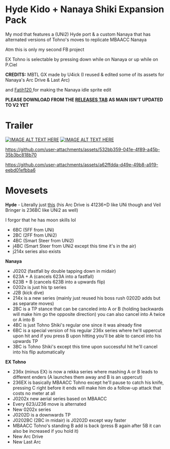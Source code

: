 # Hyde Kido + Nanaya Shiki Expansion Pack
My mod that features a (UNi2) Hyde port & a custom Nanaya that has alternated versions of Tohno's moves to replicate MBAACC Nanaya


Atm this is only my second FB project

EX Tohno is selectable by pressing down while on Nanaya or up while on P.Ciel

**CREDITS:** MBTL GX made by U4ick (I reused & edited some of its assets for Nanaya's Arc Drive & Last Arc)

and [Fatih120 ](https://github.com/Fatih120) for making the Nanaya idle sprite edit

**PLEASE DOWNLOAD FROM THE [RELEASES TAB](https://github.com/ReallyRealer/Hyde-Kido-Nanaya-Shiki-Expansion-Pack/releases) AS MAIN ISN'T UPDATED TO V2 YET** 

# Trailer
[![IMAGE ALT TEXT HERE](https://img.youtube.com/vi/wOhzSrCsMzg/0.jpg)](https://www.youtube.com/watch?v=wOhzSrCsMzg)
[![IMAGE ALT TEXT HERE](https://img.youtube.com/vi/wU6msn0UArA/0.jpg)](https://www.youtube.com/watch?v=wU6msn0UArA)

https://github.com/user-attachments/assets/532bb359-041e-4f89-a45b-35b3bc818b70

https://github.com/user-attachments/assets/a62ffdda-d49e-49b8-a919-eebd01efbba6

# Movesets
**Hyde** - Literally just [this](https://wiki.gbl.gg/w/Under_Night_In-Birth/UNI2/Hyde#Move_List) (his Arc Drive is 41236+D like UNi though and Veil Bringer is 236BC like UNi2 as well)

I forgor that he has moon skills lol
- 6BC (5FF from UNi)
- 2BC (2FF from UNi2)
- 4BC (Smart Steer from UNi2)
- j4BC (Smart Steer from UNi2 except this time it's in the air)
- j214x series also exists


**Nanaya** 
- J0202 (fastfall by double tapping down in midair)
- 623A + A (cancels 623A into a fastfall)
- 623B + B (cancels 623B into a upwards flip)
- 0202x is just his tp series
- J2B (kick dive)
- 214x is a new series (mainly just reused his boss rush 0202D adds but as separate moves)
- 2BC is a TP stance that can be canceled into A or B (holding backwards will make him go the opposite direction) you can also cancel into A twice or A into B
- 4BC is just Tohno Shiki's regular one since it was already fine
- 6BC is a special version of his regular 236x series where he'll uppercut upon hit and if you press B upon hitting you'll be able to cancel into his upwards TP
- 3BC is Tohno Shiki's except this time upon successful hit he'll cancel into his flip automatically

**EX Tohno** 
- 236x (minus EX) is now a rekka series where mashing A or B leads to different enders (A launches them away and B is an uppercut)
- 236EX is basically MBAACC Tohno except he'll pause to catch his knife, pressing C right before it ends will make him do a follow-up attack that costs no meter at all
- J0202x new aerial series based on MBAACC
- Every 623/J236 move is alternated
- New 0202x series
- J0202D is a downwards TP
- J0202BC (2BC in midair) is J0202D except way faster
- MBAACC Tohno's standing B add is back (press B again after 5B it can also be increased if you hold it)
- New Arc Drive
- New Last Arc


